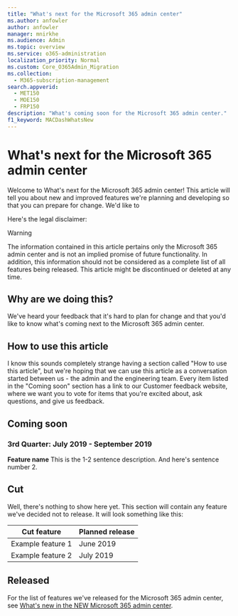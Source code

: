 ```yaml
---
title: "What's next for the Microsoft 365 admin center"
ms.author: anfowler
author: anfowler
manager: mnirkhe
ms.audience: Admin
ms.topic: overview
ms.service: o365-administration
localization_priority: Normal
ms.custom: Core_O365Admin_Migration
ms.collection:
  - M365-subscription-management
search.appverid:
  - MET150
  - MOE150
  - FRP150
description: "What's coming soon for the Microsoft 365 admin center."
f1_keyword: MACDashWhatsNew
---
```


# What's next for the Microsoft 365 admin center

Welcome to What's next for the Microsoft 365 admin center! This article will tell you about new and improved features we're planning and developing so that you can prepare for change. We'd like to 

Here's the legal disclaimer:
> [!WARNING]
> The information contained in this article pertains only the Microsoft 365 admin center and is not an implied promise of future functionality. In addition, this information should not be considered as a complete list of all features being released. This article might be discontinued or deleted at any time.

## Why are we doing this?
We've heard your feedback that it's hard to plan for change and that you'd like to know what's coming next to the Microsoft 365 admin center. 

## How to use this article
I know this sounds completely strange having a section called "How to use this article", but we're hoping that we can use this article as a conversation started between us - the admin and the engineering team. Every item listed in the "Coming soon" section has a link to our Customer feedback website, where we want you to vote for items that you're excited about, ask questions, and give us feedback. 

## Coming soon

### 3rd Quarter: July 2019 - September 2019
**Feature name**
This is the 1-2 sentence description. And here's sentence number 2.
<Link to OCV item>

## Cut
Well, there's nothing to show here yet. This section will contain any feature we've decided not to release. It will look something like this:

|Cut feature |Planned release |
|---------|---------|
|Example feature 1 | June 2019   |
|Example feature 2 | July 2019   |

## Released
For the list of features we've released for the Microsoft 365 admin center, see [What's new in the NEW Microsoft 365 admin center](Office365-Admin/whats-new-in-preview.md).

